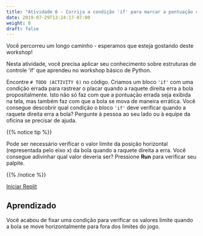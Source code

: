 ```yaml
---
title: "Atividade 6 - Corrija a condição 'if' para marcar a pontuação correta."
date: 2019-07-29T13:24:17-07:00
weight: 8
draft: false
---
```


Você percorreu um longo caminho - esperamos que esteja gostando deste workshop!

Nesta atividade, você precisa aplicar seu conhecimento sobre estruturas de controle 'if' que aprendeu no workshop básico de Python.

Encontre `# TODO (ACTIVITY 6)` no código. Criamos um bloco `'if'` com uma condição errada para rastrear o placar quando a raquete direita erra a bola propositalmente. Isto não só faz com que a pontuação errada seja exibida na tela, mas também faz com que a bola se mova de maneira errática. Você consegue descobrir qual condição o bloco `'if'` deve verificar quando a raquete direita erra a bola? Pergunte à pessoa ao seu lado ou à equipe da oficina se precisar de ajuda.

{{% notice tip %}}

Pode ser necessário verificar o valor limite da posição horizontal (representada pelo eixo x) da bola quando a raquete direita a erra. Você consegue adivinhar qual valor deveria ser? Pressione **Run** para verificar seu palpite.

{{% /notice %}}

<a class="my-2 mx-4 btn btn-info" href="https://replit.com/@nuevofoundation/PongLessonStudent" target="_blank">Iniciar Replit</a>

## Aprendizado

Você acabou de fixar uma condição para verificar os valores limite quando a bola se move horizontalmente para fora dos limites do jogo.
